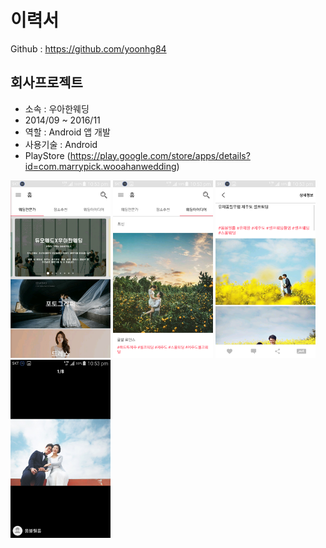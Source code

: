 # 이력서
Github : https://github.com/yoonhg84

## 회사프로젝트
- 소속 : 우아한웨딩
- 2014/09 ~ 2016/11
- 역할 : Android 앱 개발
- 사용기술 : Android
- PlayStore (https://play.google.com/store/apps/details?id=com.marrypick.wooahanwedding)

<img src="images/wooa1.png" width="160"/> <img src="images/wooa2.png" width="160"/> <img src="images/wooa3.png" width="160"/> <img src="images/wooa4.png" width="160"/>
